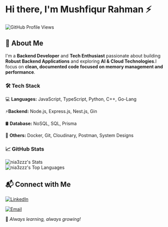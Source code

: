 # Hi there, I'm Mushfiqur Rahman ⚡

![GitHub Profile Views](https://komarev.com/ghpvc/?username=MushfiqurRahman12&color=blue)

## 🚀 About Me

I'm a **Backend Developer** and **Tech Enthusiast** passionate about building **Robust Backend Applications** and exploring **AI & Cloud Technologies**.I focus on **clean, documented code focused on memory management and performance**.

### 🛠 Tech Stack

💻 **Languages:** JavaScript, TypeScript, Python, C++, Go-Lang

⚡**Backend:** Node.js, Express.js, Nest.js, Gin

🛢 **Database:** NoSQL, SQL, Prisma

🐳 **Others:** Docker, Git, Cloudinary, Postman, System Designs

### 📈 GitHub Stats

![nia3zzz's Stats](https://github-readme-stats.vercel.app/api?username=nia3zzz&theme=vue-dark&show_icons=true&hide_border=true&count_private=true)
<br>
![nia3zzz's Top Languages](https://github-readme-stats.vercel.app/api/top-langs/?username=nia3zzz&theme=vue-dark&show_icons=true&hide_border=true&layout=compact)

## 📬 Connect with Me

[![LinkedIn](https://img.shields.io/badge/LinkedIn-blue?style=flat-square&logo=linkedin)](https://www.linkedin.com/in/mushfiqur-rahman-560a002bb/)

[![Email](https://img.shields.io/badge/Email-red?style=flat-square&logo=gmail)](mailto:mushfiqurniaz33@gmail.com)

🚀 _Always learning, always growing!_
